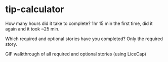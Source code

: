 # tip-calculator
How many hours did it take to complete? 1hr 15 min the first time, did it again and it took ~25 min.

Which required and optional stories have you completed? Only the required story.

GIF walkthrough of all required and optional stories (using LiceCap)
